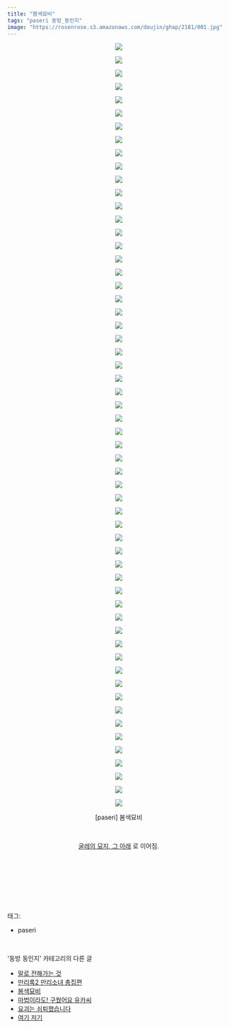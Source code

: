```yaml
---
title: "봄색묘비"
tags: "paseri 동방_동인지"
image: "https://rosenrose.s3.amazonaws.com/doujin/ghap/2181/001.jpg"
---
```

<div class="article">
<p style="text-align: center; clear: none; float: none;"><img src="{{ site.imgserver1 }}/ghap/2181/001.jpg"/></p>
<p style="text-align: center; clear: none; float: none;"><img src="{{ site.imgserver1 }}/ghap/2181/002.jpg"/></p>
<p style="text-align: center; clear: none; float: none;"><img src="{{ site.imgserver1 }}/ghap/2181/003.jpg"/></p>
<p style="text-align: center; clear: none; float: none;"><img src="{{ site.imgserver1 }}/ghap/2181/004.jpg"/></p>
<p style="text-align: center; clear: none; float: none;"><img src="{{ site.imgserver1 }}/ghap/2181/005.jpg"/></p>
<p style="text-align: center; clear: none; float: none;"><img src="{{ site.imgserver1 }}/ghap/2181/006.jpg"/></p>
<p style="text-align: center; clear: none; float: none;"><img src="{{ site.imgserver1 }}/ghap/2181/007.jpg"/></p>
<p style="text-align: center; clear: none; float: none;"><img src="{{ site.imgserver1 }}/ghap/2181/008.jpg"/></p>
<p style="text-align: center; clear: none; float: none;"><img src="{{ site.imgserver1 }}/ghap/2181/009.jpg"/></p>
<p style="text-align: center; clear: none; float: none;"><img src="{{ site.imgserver1 }}/ghap/2181/010.jpg"/></p>
<p style="text-align: center; clear: none; float: none;"><img src="{{ site.imgserver1 }}/ghap/2181/011.jpg"/></p>
<p style="text-align: center; clear: none; float: none;"><img src="{{ site.imgserver1 }}/ghap/2181/012.jpg"/></p>
<p style="text-align: center; clear: none; float: none;"><img src="{{ site.imgserver1 }}/ghap/2181/013.jpg"/></p>
<p style="text-align: center; clear: none; float: none;"><img src="{{ site.imgserver1 }}/ghap/2181/014.jpg"/></p>
<p style="text-align: center; clear: none; float: none;"><img src="{{ site.imgserver1 }}/ghap/2181/015.jpg"/></p>
<p style="text-align: center; clear: none; float: none;"><img src="{{ site.imgserver1 }}/ghap/2181/016.jpg"/></p>
<p style="text-align: center; clear: none; float: none;"><img src="{{ site.imgserver1 }}/ghap/2181/017.jpg"/></p>
<p style="text-align: center; clear: none; float: none;"><img src="{{ site.imgserver1 }}/ghap/2181/018.jpg"/></p>
<p style="text-align: center; clear: none; float: none;"><img src="{{ site.imgserver1 }}/ghap/2181/019.jpg"/></p>
<p style="text-align: center; clear: none; float: none;"><img src="{{ site.imgserver1 }}/ghap/2181/020.jpg"/></p>
<p style="text-align: center; clear: none; float: none;"><img src="{{ site.imgserver1 }}/ghap/2181/021.jpg"/></p>
<p style="text-align: center; clear: none; float: none;"><img src="{{ site.imgserver1 }}/ghap/2181/022.jpg"/></p>
<p style="text-align: center; clear: none; float: none;"><img src="{{ site.imgserver1 }}/ghap/2181/023.jpg"/></p>
<p style="text-align: center; clear: none; float: none;"><img src="{{ site.imgserver1 }}/ghap/2181/024.jpg"/></p>
<p style="text-align: center; clear: none; float: none;"><img src="{{ site.imgserver1 }}/ghap/2181/025.jpg"/></p>
<p style="text-align: center; clear: none; float: none;"><img src="{{ site.imgserver1 }}/ghap/2181/026.jpg"/></p>
<p style="text-align: center; clear: none; float: none;"><img src="{{ site.imgserver1 }}/ghap/2181/027.jpg"/></p>
<p style="text-align: center; clear: none; float: none;"><img src="{{ site.imgserver1 }}/ghap/2181/028.jpg"/></p>
<p style="text-align: center; clear: none; float: none;"><img src="{{ site.imgserver1 }}/ghap/2181/029.jpg"/></p>
<p style="text-align: center; clear: none; float: none;"><img src="{{ site.imgserver1 }}/ghap/2181/030.jpg"/></p>
<p style="text-align: center; clear: none; float: none;"><img src="{{ site.imgserver1 }}/ghap/2181/031.jpg"/></p>
<p style="text-align: center; clear: none; float: none;"><img src="{{ site.imgserver1 }}/ghap/2181/032.jpg"/></p>
<p style="text-align: center; clear: none; float: none;"><img src="{{ site.imgserver1 }}/ghap/2181/033.jpg"/></p>
<p style="text-align: center; clear: none; float: none;"><img src="{{ site.imgserver1 }}/ghap/2181/034.jpg"/></p>
<p style="text-align: center; clear: none; float: none;"><img src="{{ site.imgserver1 }}/ghap/2181/035.jpg"/></p>
<p style="text-align: center; clear: none; float: none;"><img src="{{ site.imgserver1 }}/ghap/2181/036.jpg"/></p>
<p style="text-align: center; clear: none; float: none;"><img src="{{ site.imgserver1 }}/ghap/2181/037.jpg"/></p>
<p style="text-align: center; clear: none; float: none;"><img src="{{ site.imgserver1 }}/ghap/2181/038.jpg"/></p>
<p style="text-align: center; clear: none; float: none;"><img src="{{ site.imgserver1 }}/ghap/2181/039.jpg"/></p>
<p style="text-align: center; clear: none; float: none;"><img src="{{ site.imgserver1 }}/ghap/2181/040.jpg"/></p>
<p style="text-align: center; clear: none; float: none;"><img src="{{ site.imgserver1 }}/ghap/2181/041.jpg"/></p>
<p style="text-align: center; clear: none; float: none;"><img src="{{ site.imgserver1 }}/ghap/2181/042.jpg"/></p>
<p style="text-align: center; clear: none; float: none;"><img src="{{ site.imgserver1 }}/ghap/2181/043.jpg"/></p>
<p style="text-align: center; clear: none; float: none;"><img src="{{ site.imgserver1 }}/ghap/2181/044.jpg"/></p>
<p style="text-align: center; clear: none; float: none;"><img src="{{ site.imgserver1 }}/ghap/2181/045.jpg"/></p>
<p style="text-align: center; clear: none; float: none;"><img src="{{ site.imgserver1 }}/ghap/2181/046.jpg"/></p>
<p style="text-align: center; clear: none; float: none;"><img src="{{ site.imgserver1 }}/ghap/2181/047.jpg"/></p>
<p style="text-align: center; clear: none; float: none;"><img src="{{ site.imgserver1 }}/ghap/2181/048.jpg"/></p>
<p style="text-align: center; clear: none; float: none;"><img src="{{ site.imgserver1 }}/ghap/2181/049.jpg"/></p>
<p style="text-align: center; clear: none; float: none;"><img src="{{ site.imgserver1 }}/ghap/2181/050.jpg"/></p>
<p style="text-align: center; clear: none; float: none;"><img src="{{ site.imgserver1 }}/ghap/2181/051.jpg"/></p>
<p style="text-align: center; clear: none; float: none;"><img src="{{ site.imgserver1 }}/ghap/2181/052.jpg"/></p>
<p style="text-align: center; clear: none; float: none;"><img src="{{ site.imgserver1 }}/ghap/2181/053.jpg"/></p>
<p style="text-align: center; clear: none; float: none;"><img src="{{ site.imgserver1 }}/ghap/2181/054.jpg"/></p>
<p style="text-align: center; clear: none; float: none;"><img src="{{ site.imgserver1 }}/ghap/2181/055.jpg"/></p>
<p style="text-align: center; clear: none; float: none;"><img src="{{ site.imgserver1 }}/ghap/2181/056.jpg"/></p>
<p style="text-align: center; clear: none; float: none;"><img src="{{ site.imgserver1 }}/ghap/2181/057.jpg"/></p>
<p style="text-align: center; clear: none; float: none;"><img src="{{ site.imgserver1 }}/ghap/2181/058.jpg"/></p>
<p style="text-align: center; clear: none; float: none;">[paseri] 봄색묘비</p>
<p style="text-align: center; clear: none; float: none;"><br/></p>
<p style="text-align: center; clear: none; float: none;"><a href="http://ghaptouhou.tistory.com/3248" target="_blank">굴레의 묘지, 그 아래</a> 로 이어짐.</p>
<p style="text-align: center; clear: none; float: none;"><br/></p>
<p style="text-align: center; clear: none; float: none;"><br/></p>
<p><br/></p>
</div><br/>
<div class="tagTrail">
<p>태그: </p>
<ul>
<li>paseri</li>
</ul>
</div><br/>
<div class="another">
<p>'동방 동인지' 카테고리의 다른 글</p>
<ul>
<li><a href="/ghap_2185">말로 전해가는 것</a></li>
<li><a href="/ghap_2184">만리록2  만리소녀 총집편</a></li>
<li><a href="/ghap_2181">봄색묘비</a></li>
<li><a href="/ghap_2180">마법이라도! 구웠어요 유카씨</a></li>
<li><a href="/ghap_2179">요괴는 쇠퇴했습니다</a></li>
<li><a href="/ghap_2178">여기 저기</a></li>
</ul>
</div><br/>
<div class="cb_module cb_fluid">
<div class="cb_wrt cb_profile">
</div><!-- commentList close -->
</div><br/>
